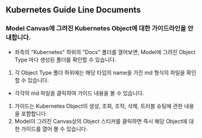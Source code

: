 
## Kubernetes Guide Line Documents

### Model Canvas에 그려진 Kubernetes Object에 대한 가이드라인을 안내합니다.


 * 좌측의 "Kubernetes" 하위의 "Docs" 폴더를 열어보면, Model에 그려진 Object Type 마다 생성된 폴더를 확인할 수 있습니다.
  1. 각 Object Type 폴더 하위에는 해당 타입의 name을 가진 md 형식의 파일을 확인할 수 있습니다.


 * 각각의 md 파일을 클릭하여 가이드 내용을 볼 수 있습니다.
  1. 가이드는 Kubernetes Object의 생성, 조회, 조작, 삭제, 트러블 슈팅에 관한  내용을 포함합니다.
  2. Model이 그려진 Canvas상의 Object 스티커를 클릭하면 즉시 해당 Object에 대한 가이드를 열어 볼 수 있습니다.
